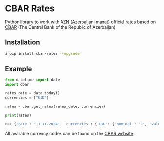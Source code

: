 # CBAR Rates
Python library to work with AZN (Azerbaijani manat) official rates based on [CBAR](https://cbar.az/currency/rates?language=en) (The Central Bank of the Republic of Azerbaijan)

## Installation

```bash
$ pip install cbar-rates --upgrade
```
## Example

```python
from datetime import date
import cbar

rates_date = date.today()
currencies = ["USD"]

rates = cbar.get_rates(rates_date, currencies)

print(rates)

>>> {'date': '11.11.2024', 'currencies': {'USD': {'nominal': '1', 'value': 1.7}}}
```
All available currency codes can be found on the [CBAR website](https://www.cbar.az/currency/rates?language=en)
